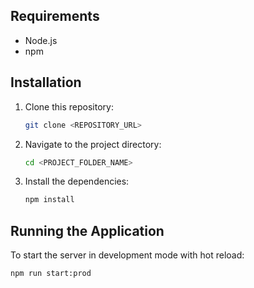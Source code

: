 ## Requirements

- Node.js 
- npm 

## Installation

1. Clone this repository:
    ```bash
    git clone <REPOSITORY_URL>
    ```

2. Navigate to the project directory:
    ```bash
    cd <PROJECT_FOLDER_NAME>
    ```

3. Install the dependencies:
    ```bash
    npm install
    ```

## Running the Application

To start the server in development mode with hot reload:

```bash
npm run start:prod
